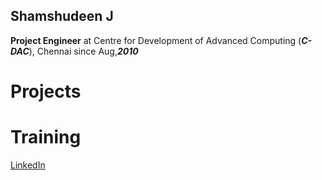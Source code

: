## Shamshudeen J
**Project Engineer** at Centre for Development of Advanced Computing (***C-DAC***), Chennai since Aug,***2010***
# Projects
# Training

[LinkedIn](https://www.linkedin.com/in/shamshudeen-j-948ab726/)
